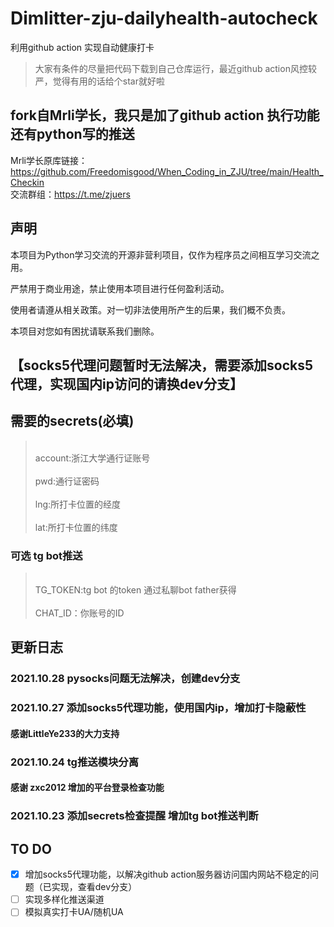 # Dimlitter-zju-dailyhealth-autocheck
利用github action 实现自动健康打卡
> 大家有条件的尽量把代码下载到自己仓库运行，最近github action风控较严，觉得有用的话给个star就好啦
## fork自Mrli学长，我只是加了github action 执行功能 还有python写的推送
Mrli学长原库链接：https://github.com/Freedomisgood/When_Coding_in_ZJU/tree/main/Health_Checkin
<br>交流群组：https://t.me/zjuers </br>
## 声明

本项目为Python学习交流的开源非营利项目，仅作为程序员之间相互学习交流之用。

严禁用于商业用途，禁止使用本项目进行任何盈利活动。

使用者请遵从相关政策。对一切非法使用所产生的后果，我们概不负责。

本项目对您如有困扰请联系我们删除。

## 【socks5代理问题暂时无法解决，需要添加socks5代理，实现国内ip访问的请换dev分支】
 ## 需要的secrets(必填)
 > <br>account:浙江大学通行证账号</br>
 > <br>pwd:通行证密码</br>
 > <br>lng:所打卡位置的经度</br>
 > <br>lat:所打卡位置的纬度</br>
 ### 可选 tg bot推送
 ><br>TG_TOKEN:tg bot 的token 通过私聊bot father获得</br>
 ><br>CHAT_ID：你账号的ID</br>

## 更新日志 
### 2021.10.28 pysocks问题无法解决，创建dev分支
### 2021.10.27 添加socks5代理功能，使用国内ip，增加打卡隐蔽性
#### 感谢LittleYe233的大力支持
### 2021.10.24 tg推送模块分离 
#### 感谢 zxc2012 增加的平台登录检查功能
### 2021.10.23 添加secrets检查提醒 增加tg bot推送判断 

## TO DO
 - [x] 增加socks5代理功能，以解决github action服务器访问国内网站不稳定的问题（已实现，查看dev分支）
 - [ ] 实现多样化推送渠道
 - [ ] 模拟真实打卡UA/随机UA

